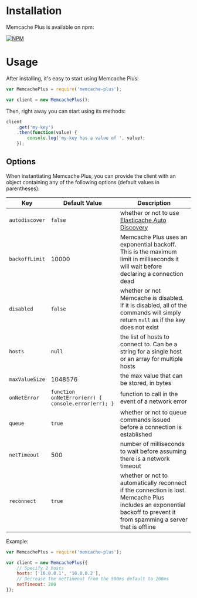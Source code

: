 # Installation

Memcache Plus is available on npm:

[![NPM](https://nodei.co/npm/memcache-plus.png?downloads=true)](https://nodei.co/npm/memcache-plus?downloads=true)

# Usage

After installing, it's easy to start using Memcache Plus:

```javascript
var MemcachePlus = require('memcache-plus');

var client = new MemcachePlus();
```

Then, right away you can start using its methods:

```javascript
client
    .get('my-key')
    .then(function(value) {
        console.log('my-key has a value of ', value);
    });
```

## Options
When instantiating Memcache Plus, you can provide the client with an object
containing any of the following options (default values in parentheses):

| Key | Default Value | Description |
|---|---|--- |
|`autodiscover` | `false` | whether or not to use [Elasticache Auto Discovery](http://docs.aws.amazon.com/AmazonElastiCache/latest/UserGuide/AutoDiscovery.html) |
|`backoffLimit`|10000| Memcache Plus uses an exponential backoff. This is the maximum limit in milliseconds it will wait before declaring a connection dead|
|`disabled` | `false` | whether or not Memcache is disabled. If it is disabled, all of the commands will simply return `null` as if the key does not exist |
|`hosts` | `null` | the list of hosts to connect to. Can be a string for a single host or an array for multiple hosts |
|`maxValueSize`|1048576| the max value that can be stored, in bytes|
|`onNetError`| `function onNetError(err) { console.error(err); }`| function to call in the event of a network error |
|`queue`| `true` | whether or not to queue commands issued before a connection is established|
|`netTimeout`|500| number of milliseconds to wait before assuming there is a network timeout |
|`reconnect` | `true` | whether or not to automatically reconnect if the connection is lost. Memcache Plus includes an exponential backoff to prevent it from spamming a server that is offline |

Example:

```javascript
var MemcachePlus = require('memcache-plus');

var client = new MemcachePlus({
    // Specify 2 hosts
    hosts: ['10.0.0.1', '10.0.0.2'],
    // Decrease the netTimeout from the 500ms default to 200ms
    netTimeout: 200
});
```
